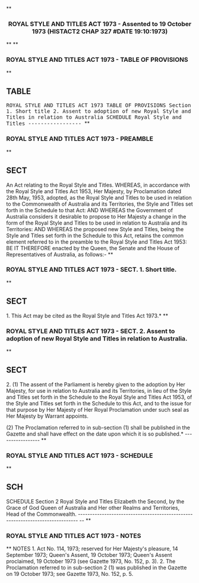 **<b>

### <center><name>ROYAL STYLE AND TITLES ACT 1973 - Assented to 19 October 1973 (HISTACT2 CHAP 327 #DATE 19:10:1973) </name></center>
</b>** 
**<b>

### <name>ROYAL STYLE AND TITLES ACT 1973 - TABLE OF PROVISIONS </name>
</b>** 

## TABLE
<tables> <tt><lf>                       ROYAL  STYLE  AND  TITLES  ACT  1973<lf> <lf>                              TABLE  OF  PROVISIONS<lf> Section<lf>   1\.        Short title<lf>   2\.        Assent to adoption of new Royal Style and Titles in relation to<lf>             Australia<lf> <lf>                                     SCHEDULE<lf> <lf>                              Royal Style and Titles<lf> <lf>                                -----------------<lf> </lf></lf></lf></lf></lf></lf></lf></lf></lf></lf></lf></lf></lf></lf></tt></tables>
**<b>

### <name>ROYAL STYLE AND TITLES ACT 1973 - PREAMBLE </name>
</b>** 

## SECT
<sect> <lf>                  An Act relating to the Royal Style and Titles.<lf> <lf>   WHEREAS, in accordance with the Royal Style and Titles Act 1953, Her Majesty, by Proclamation dated 28th May, 1953, adopted, as the Royal Style and Titles to be used in relation to the Commonwealth of Australia and its Territories, the Style and Titles set forth in the Schedule to that Act:<lf> <lf>   AND WHEREAS the Government of Australia considers it desirable to propose to Her Majesty a change in the form of the Royal Style and Titles to be used in relation to Australia and its Territories:<lf> <lf>   AND WHEREAS the proposed new Style and Titles, being the Style and Titles set forth in the Schedule to this Act, retains the common element referred to in the preamble to the Royal Style and Titles Act 1953:<lf> <lf>   BE IT THEREFORE enacted by the Queen, the Senate and the House of Representatives of Australia, as follows:-<lf> </lf></lf></lf></lf></lf></lf></lf></lf></lf></lf></sect>
**<b>

### <name>ROYAL STYLE AND TITLES ACT 1973 - SECT. 1\. Short title. </name>
</b>** 

## SECT
<sect>   1\. This Act may be cited as the Royal Style and Titles Act 1973.*<lf> </lf></sect>
**<b>

### <name>ROYAL STYLE AND TITLES ACT 1973 - SECT. 2\. Assent to adoption of new Royal Style and Titles in relation to Australia. </name>
</b>** 

## SECT
<sect>   2\. (1) The assent of the Parliament is hereby given to the adoption by Her Majesty, for use in relation to Australia and its Territories, in lieu of the Style and Titles set forth in the Schedule to the Royal Style and Titles Act 1953, of the Style and Titles set forth in the Schedule to this Act, and to the issue for that purpose by Her Majesty of Her Royal Proclamation under such seal as Her Majesty by Warrant appoints.<lf> 

  (2) The Proclamation referred to in sub-section (1) shall be published in the Gazette and shall have effect on the date upon which it is so published.*<lf>                                -----------------<lf> </lf></lf>
</lf></sect>
**<b>

### <name>ROYAL STYLE AND TITLES ACT 1973 - SCHEDULE </name>
</b>** 

## SCH
<sch> <lf>                                     SCHEDULE<lf>                                                                        Section 2 <lf> <lf>                              Royal Style and Titles<lf> <lf>   Elizabeth the Second, by the Grace of God Queen of Australia and Her other Realms and Territories, Head of the Commonwealth.<lf> ------------------------------------------------------------------------------ -- <lf> </lf></lf></lf></lf></lf></lf></lf></lf></sch>
**<b>

### <name>ROYAL STYLE AND TITLES ACT 1973 - NOTES </name>
</b>** <lf>                                      NOTES<lf> 1\.  Act No. 114, 1973; reserved for Her Majesty's pleasure, 14 September 1973; Queen's Assent, 19 October 1973; Queen's Assent proclaimed, 19 October 1973 (see Gazette 1973, No. 152, p. 3).<lf> 2\.  The Proclamation referred to in sub-section 2 (1) was published in the Gazette on 19 October 1973; see Gazette 1973, No. 152, p. 5\. </lf></lf></lf>
